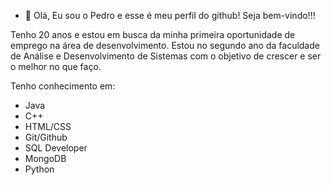 - 👋 Olá, Eu sou o Pedro e esse é meu perfil do github! Seja bem-vindo!!!

Tenho 20 anos e estou em busca da minha primeira oportunidade de emprego na área de desenvolvimento. Estou no segundo ano da faculdade de Análise e Desenvolvimento de Sistemas com o objetivo de crescer e ser o melhor no que faço.

Tenho conhecimento em:

* Java
* C++
* HTML/CSS
* Git/Github
* SQL Developer
* MongoDB
* Python
